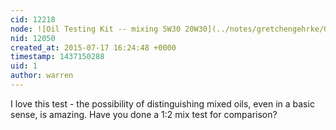 ```yaml
---
cid: 12218
node: ![Oil Testing Kit -- mixing 5W30 20W30](../notes/gretchengehrke/07-11-2015/oil-testing-kit-mixing-5w30-20w30)
nid: 12050
created_at: 2015-07-17 16:24:48 +0000
timestamp: 1437150288
uid: 1
author: warren
---
```


I love this test - the possibility of distinguishing mixed oils, even in a basic sense, is amazing. Have you done a 1:2 mix test for comparison? 
